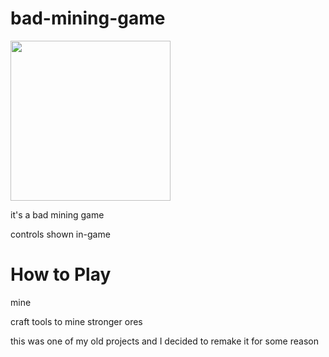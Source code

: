 # bad-mining-game

<img src="https://github.com/Dragon77mathbye/bad-mining-game/blob/master/textures/logo_256x256.png?raw=true" width="256">

it's a bad mining game

controls shown in-game

# How to Play

mine

craft tools to mine stronger ores

this was one of my old projects and I decided to remake it for some reason
